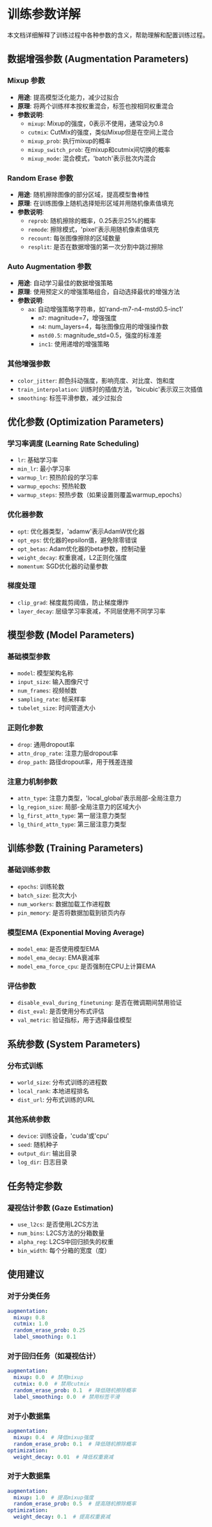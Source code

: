 # 训练参数详解

本文档详细解释了训练过程中各种参数的含义，帮助理解和配置训练过程。

## 数据增强参数 (Augmentation Parameters)

### Mixup 参数
- **用途**: 提高模型泛化能力，减少过拟合
- **原理**: 将两个训练样本按权重混合，标签也按相同权重混合
- **参数说明**:
  - `mixup`: Mixup的强度，0表示不使用，通常设为0.8
  - `cutmix`: CutMix的强度，类似Mixup但是在空间上混合
  - `mixup_prob`: 执行mixup的概率
  - `mixup_switch_prob`: 在mixup和cutmix间切换的概率
  - `mixup_mode`: 混合模式，'batch'表示批次内混合

### Random Erase 参数
- **用途**: 随机擦除图像的部分区域，提高模型鲁棒性
- **原理**: 在训练图像上随机选择矩形区域并用随机像素值填充
- **参数说明**:
  - `reprob`: 随机擦除的概率，0.25表示25%的概率
  - `remode`: 擦除模式，'pixel'表示用随机像素值填充
  - `recount`: 每张图像擦除的区域数量
  - `resplit`: 是否在数据增强的第一次分割中跳过擦除

### Auto Augmentation 参数
- **用途**: 自动学习最佳的数据增强策略
- **原理**: 使用预定义的增强策略组合，自动选择最优的增强方法
- **参数说明**:
  - `aa`: 自动增强策略字符串，如'rand-m7-n4-mstd0.5-inc1'
    - `m7`: magnitude=7，增强强度
    - `n4`: num_layers=4，每张图像应用的增强操作数
    - `mstd0.5`: magnitude_std=0.5，强度的标准差
    - `inc1`: 使用递增的增强策略

### 其他增强参数
- `color_jitter`: 颜色抖动强度，影响亮度、对比度、饱和度
- `train_interpolation`: 训练时的插值方法，'bicubic'表示双三次插值
- `smoothing`: 标签平滑参数，减少过拟合

## 优化参数 (Optimization Parameters)

### 学习率调度 (Learning Rate Scheduling)
- `lr`: 基础学习率
- `min_lr`: 最小学习率
- `warmup_lr`: 预热阶段的学习率
- `warmup_epochs`: 预热轮数
- `warmup_steps`: 预热步数（如果设置则覆盖warmup_epochs）

### 优化器参数
- `opt`: 优化器类型，'adamw'表示AdamW优化器
- `opt_eps`: 优化器的epsilon值，避免除零错误
- `opt_betas`: Adam优化器的beta参数，控制动量
- `weight_decay`: 权重衰减，L2正则化强度
- `momentum`: SGD优化器的动量参数

### 梯度处理
- `clip_grad`: 梯度裁剪阈值，防止梯度爆炸
- `layer_decay`: 层级学习率衰减，不同层使用不同学习率

## 模型参数 (Model Parameters)

### 基础模型参数
- `model`: 模型架构名称
- `input_size`: 输入图像尺寸
- `num_frames`: 视频帧数
- `sampling_rate`: 帧采样率
- `tubelet_size`: 时间管道大小

### 正则化参数
- `drop`: 通用dropout率
- `attn_drop_rate`: 注意力层dropout率
- `drop_path`: 路径dropout率，用于残差连接

### 注意力机制参数
- `attn_type`: 注意力类型，'local_global'表示局部-全局注意力
- `lg_region_size`: 局部-全局注意力的区域大小
- `lg_first_attn_type`: 第一层注意力类型
- `lg_third_attn_type`: 第三层注意力类型

## 训练参数 (Training Parameters)

### 基础训练参数
- `epochs`: 训练轮数
- `batch_size`: 批次大小
- `num_workers`: 数据加载工作进程数
- `pin_memory`: 是否将数据加载到锁页内存

### 模型EMA (Exponential Moving Average)
- `model_ema`: 是否使用模型EMA
- `model_ema_decay`: EMA衰减率
- `model_ema_force_cpu`: 是否强制在CPU上计算EMA

### 评估参数
- `disable_eval_during_finetuning`: 是否在微调期间禁用验证
- `dist_eval`: 是否使用分布式评估
- `val_metric`: 验证指标，用于选择最佳模型

## 系统参数 (System Parameters)

### 分布式训练
- `world_size`: 分布式训练的进程数
- `local_rank`: 本地进程排名
- `dist_url`: 分布式训练的URL

### 其他系统参数
- `device`: 训练设备，'cuda'或'cpu'
- `seed`: 随机种子
- `output_dir`: 输出目录
- `log_dir`: 日志目录

## 任务特定参数

### 凝视估计参数 (Gaze Estimation)
- `use_l2cs`: 是否使用L2CS方法
- `num_bins`: L2CS方法的分箱数量
- `alpha_reg`: L2CS中回归损失的权重
- `bin_width`: 每个分箱的宽度（度）

## 使用建议

### 对于分类任务
```yaml
augmentation:
  mixup: 0.8
  cutmix: 1.0
  random_erase_prob: 0.25
  label_smoothing: 0.1
```

### 对于回归任务（如凝视估计）
```yaml
augmentation:
  mixup: 0.0  # 禁用mixup
  cutmix: 0.0  # 禁用cutmix
  random_erase_prob: 0.1  # 降低随机擦除概率
  label_smoothing: 0.0  # 禁用标签平滑
```

### 对于小数据集
```yaml
augmentation:
  mixup: 0.4  # 降低mixup强度
  random_erase_prob: 0.1  # 降低随机擦除概率
optimization:
  weight_decay: 0.01  # 降低权重衰减
```

### 对于大数据集
```yaml
augmentation:
  mixup: 1.0  # 提高mixup强度
  random_erase_prob: 0.5  # 提高随机擦除概率
optimization:
  weight_decay: 0.1  # 提高权重衰减
```
